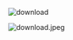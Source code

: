 
![download](https://github.com/MaryChianumba/Hits-Prediction-For-The-Muskets-Football-Team/assets/100829434/de5534ee-0bd7-487e-a5ee-8e4aa9fbf228)

![download.jpeg](attachment:download.jpeg)



